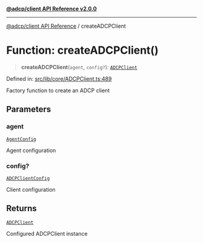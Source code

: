 [**@adcp/client API Reference v2.0.0**](../README.md)

***

[@adcp/client API Reference](../README.md) / createADCPClient

# Function: createADCPClient()

> **createADCPClient**(`agent`, `config?`): [`ADCPClient`](../classes/ADCPClient.md)

Defined in: [src/lib/core/ADCPClient.ts:489](https://github.com/adcontextprotocol/adcp-client/blob/e8953d756e5ce5fafa76c5e8fa2f0316f0da0998/src/lib/core/ADCPClient.ts#L489)

Factory function to create an ADCP client

## Parameters

### agent

[`AgentConfig`](../interfaces/AgentConfig.md)

Agent configuration

### config?

[`ADCPClientConfig`](../interfaces/ADCPClientConfig.md)

Client configuration

## Returns

[`ADCPClient`](../classes/ADCPClient.md)

Configured ADCPClient instance
